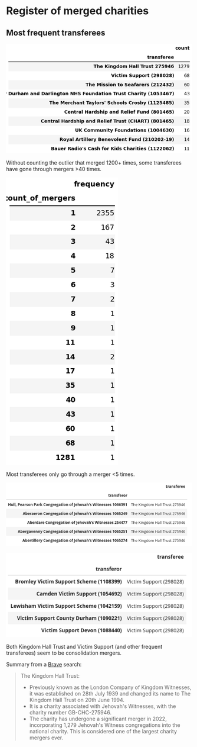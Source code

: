 # Register of merged charities

## Most frequent transferees

![](../assets/most_frequent_transferees.png)

Without counting the outlier that merged 1200+ times, some transferees have gone through mergers >40 times.

![](../assets/transferee_freqs.png)

Most transferees only go through a merger <5 times.

![](../assets/consolidation_merger_kingdom_hall_trust.png)

![](../assets/consolidation_merger_victim_support.png)

Both Kingdom Hall Trust and Victim Support (and other frequent transferees) seem to be consolidation mergers. 

Summary from a [Brave](https://search.brave.com/search?q=The+Kingdom+Hall+Trust+&summary=1) search:

> The Kingdom Hall Trust:
> 
> - Previously known as the London Company of Kingdom Witnesses, it was established on 28th July 1939 and changed its name to The Kingdom Hall Trust on 20th June 1994.
> - It is a charity associated with Jehovah's Witnesses, with the charity number GB-CHC-275946.
> - The charity has undergone a significant merger in 2022, incorporating 1,279 Jehovah's Witness congregations into the national charity. This is considered one of the largest charity mergers ever.
